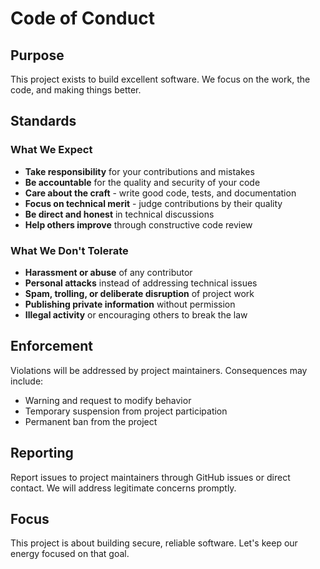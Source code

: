 # Code of Conduct

## Purpose

This project exists to build excellent software. We focus on the work, the code, and making things better.

## Standards

### What We Expect

- **Take responsibility** for your contributions and mistakes
- **Be accountable** for the quality and security of your code
- **Care about the craft** - write good code, tests, and documentation
- **Focus on technical merit** - judge contributions by their quality
- **Be direct and honest** in technical discussions
- **Help others improve** through constructive code review

### What We Don't Tolerate

- **Harassment or abuse** of any contributor
- **Personal attacks** instead of addressing technical issues
- **Spam, trolling, or deliberate disruption** of project work
- **Publishing private information** without permission
- **Illegal activity** or encouraging others to break the law

## Enforcement

Violations will be addressed by project maintainers. Consequences may include:

- Warning and request to modify behavior
- Temporary suspension from project participation
- Permanent ban from the project

## Reporting

Report issues to project maintainers through GitHub issues or direct contact. We will address legitimate concerns promptly.

## Focus

This project is about building secure, reliable software. Let's keep our energy focused on that goal.
